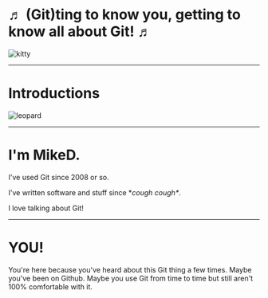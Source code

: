 # ♬ (Git)ting to know you, getting to know all about Git! ♬
![kitty](http://31.media.tumblr.com/tumblr_mc0tkjVgqD1qfwvm7o1_500.gif)

----

# Introductions
![leopard](https://38.media.tumblr.com/fab5892beefff19db73a266305bfdc6e/tumblr_mo6wau8vLE1sunm0go1_400.gif)

---

# I'm MikeD.

I've used Git since 2008 or so.

I've written software and stuff since \**cough cough\**.

I love talking about Git!

---

# YOU!

You're here because you've heard about this Git thing a few times. Maybe you've been on Github. Maybe you use Git from time to time but still aren't 100% comfortable with it.
